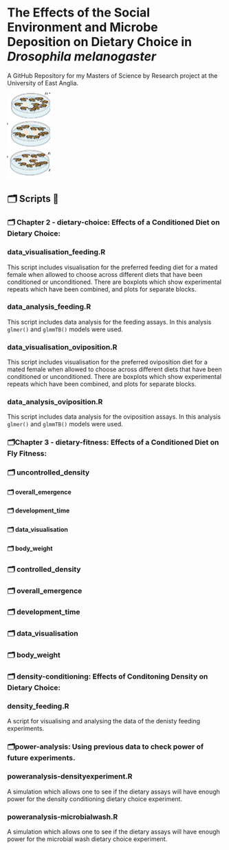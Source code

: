 
# The Effects of the Social Environment and Microbe Deposition on Dietary Choice in *Drosophila melanogaster*

A GitHub Repository for my Masters of Science by Research project at the University of East Anglia. 

<img title="droso pic" alt="drosopAlt text" src="images/dietarychoice.png" width=100 height=200>

## 🗂 Scripts 📜

### 🗂️ Chapter 2 -  dietary-choice: Effects of a Conditioned Diet on Dietary Choice: 

### data_visualisation_feeding.R    
This script includes visualisation for the preferred feeding diet for a mated female when allowed to choose across different diets that have been conditioned or unconditioned. There are boxplots which show experimental repeats which have been combined, and plots for separate blocks. 
### data_analysis_feeding.R    
This script includes data analysis for the feeding assays. 
In this analysis `glmer()` and `glmmTB()` models were used.

### data_visualisation_oviposition.R 
This script includes visualisation for the preferred oviposition diet for a mated female when allowed to choose across different diets that have been conditioned or unconditioned. There are boxplots which show experimental repeats which have been combined, and plots for separate blocks. 

### data_analysis_oviposition.R    
This script includes data analysis for the oviposition assays. 
In this analysis `glmer()` and `glmmTB()` models were used.


   

### 🗂️Chapter 3 -  dietary-fitness: Effects of a Conditioned Diet on Fly Fitness:

### 🗂 uncontrolled_density


  #### 🗂 overall_emergence 

  #### 🗂 development_time

  #### 🗂 data_visualisation

  #### 🗂 body_weight 




### 🗂 controlled_density


  ### 🗂 overall_emergence 

  ### 🗂 development_time

  ### 🗂 data_visualisation

  ### 🗂 body_weight 





### 🗂️ density-conditioning: Effects of Conditoning Density on Dietary Choice:


### density_feeding.R   

A script for visualising and analysing the data of the denisty feeding experiments. 


### 🗂️power-analysis: Using previous data to check power of future experiments.


### poweranalysis-densityexperiment.R

A simulation which allows one to see if the dietary assays will have enough power for the density conditioning dietary choice experiment.

### poweranalysis-microbialwash.R

A simulation which allows one to see if the dietary assays will have enough power for the microbial wash dietary choice experiment.




